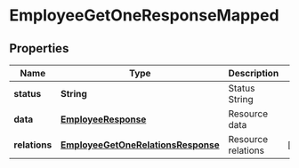 

# EmployeeGetOneResponseMapped


## Properties

| Name | Type | Description | Notes |
|------------ | ------------- | ------------- | -------------|
|**status** | **String** | Status String |  |
|**data** | [**EmployeeResponse**](EmployeeResponse.md) | Resource data |  |
|**relations** | [**EmployeeGetOneRelationsResponse**](EmployeeGetOneRelationsResponse.md) | Resource relations |  [optional] |



